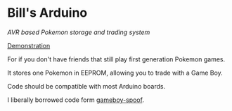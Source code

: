 # Bill's Arduino
*AVR based Pokemon storage and trading system*

[Demonstration](http://youtu.be/XlqMkfmCZfM)

For if you don't have friends that still play first generation Pokemon games.

It stores one Pokemon in EEPROM, allowing you to trade with a Game Boy.

Code should be compatible with most Arduino boards.

I liberally borrowed code form [gameboy-spoof](https://bitbucket.org/adanscotney/gameboy-spoof).
